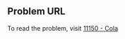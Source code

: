 ## Problem URL

To read the problem, visit [11150 - Cola](https://uva.onlinejudge.org/index.php?option=com_onlinejudge&Itemid=8&page=show_problem&problem=2091)
